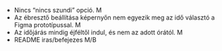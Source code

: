 - Nincs “nincs szundi” opció. M
- Az ébresztő beállítása képernyőn nem egyezik meg az idő választó a Figma prototípussal. M
- Az időjárás mindig éjféltől indul, és nem az adott órától. M
- README iras/befejezes M/B
